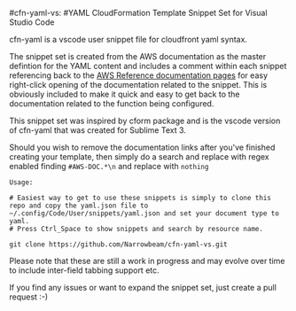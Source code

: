 #cfn-yaml-vs:
#YAML CloudFormation Template Snippet Set for Visual Studio Code


cfn-yaml is a vscode user snippet file for cloudfront yaml syntax.

The snippet set is created from the AWS documentation as the master defintion for the YAML content and includes a comment within each snippet referencing back to the [AWS Reference documentation pages](http://docs.aws.amazon.com/AWSCloudFormation/latest/UserGuide/aws-template-resource-type-ref.html) for easy right-click opening of the documentation related to the snippet.  This is obviously included to make it quick and easy to get back to the documentation related to the function being configured.

This snippet set was inspired by cform package and is the vscode version of cfn-yaml that was created for Sublime Text 3.

Should you wish to remove the documentation links after you've finished creating your template, then simply do a search and replace with regex enabled finding `#AWS-DOC.*\n` and replace with `nothing`

```
Usage:

# Easiest way to get to use these snippets is simply to clone this repo and copy the yaml.json file to ~/.config/Code/User/snippets/yaml.json and set your document type to yaml.
# Press Ctrl_Space to show snippets and search by resource name.

git clone https://github.com/Narrowbeam/cfn-yaml-vs.git
```
Please note that these are still a work in progress and may evolve over time to include inter-field tabbing support etc.

If you find any issues or want to expand the snippet set, just create a pull request :-)